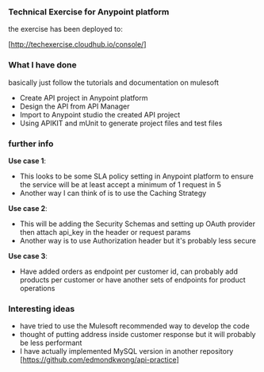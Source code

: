 ### Technical Exercise for Anypoint platform


the exercise has been deployed to:


[http://techexercise.cloudhub.io/console/]


### What I have done
basically just follow the tutorials and documentation on mulesoft

* Create API project in Anypoint platform
* Design the API from API Manager
* Import to Anypoint studio the created API project
* Using APIKIT and mUnit to generate project files and test files

### further info
**Use case 1**: 
* This looks to be some SLA policy setting in Anypoint platform to ensure the service will be at least accept a minimum of 1 request in 5 
* Another way I can think of is to use the Caching Strategy

**Use case 2**: 
* This will be adding the Security Schemas and setting up OAuth provider then attach api_key in the header or request params
* Another way is to use Authorization header but it's probably less secure

**Use case 3**: 
* Have added orders as endpoint per customer id, can probably add products per customer or have another sets of endpoints for product operations

### Interesting ideas
* have tried to use the Mulesoft recommended way to develop the code 
* thought of putting address inside customer response but it will probably be less performant
* I have actually implemented MySQL version in another repository [https://github.com/edmondkwong/api-practice]
